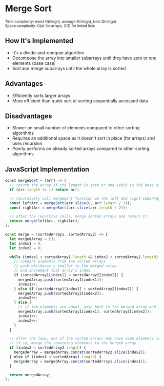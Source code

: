 # Merge Sort

<small>Time complexity: worst O(nlogn), average Θ(nlogn), best Ω(nlogn)</small><br/>
<small>Space complexity: O(n) for arrays, O(1) for linked lists</small>

## How It's Implemented

- It's a divide-and-conquer algorithm
- Decompose the array into smaller subarrays until they have zero or one elements (base case)
- Sort and merge subarrays until the whole array is sorted

## Advantages

- Efficiently sorts larger arrays
- More efficient than quick sort at sorting sequentially accessed data

## Disadvantages

- Slower on small number of elements compared to other sorting algorithms
- Requires an additional space as it doesn't sort in place (for arrays) and uses recursion
- Poorly performs on already sorted arrays compared to other sorting algorithms

## JavaScript Implementation

```javascript
const mergeSort = (arr) => {
  // return the array if its length is zero or one (this is the base case that should break the recursion)
  if (arr.length <= 1) return arr;

  // recursively call mergeSort function on the left and right subarrays
  const leftArr = mergeSort(arr.slice(0, arr.length / 2));
  const rightArr = mergeSort(arr.slice(arr.length / 2));

  // after the recursive calls, merge sorted arrays and return it
  return merge(leftArr, rightArr);
};

const merge = (sortedArray1, sortedArray2) => {
  let mergedArray = [];
  let index1 = 0;
  let index2 = 0;

  while (index1 < sortedArray1.length && index2 < sortedArray2.length) {
    // compare elements from two sorted arrays
    // push whichever's smaller to the merged array
    // and increment that array's index
    if (sortedArray1[index1] < sortedArray2[index2]) {
      mergedArray.push(sortedArray1[index1]);
      index1++;
    } else if (sortedArray1[index1] > sortedArray2[index2]) {
      mergedArray.push(sortedArray2[index2]);
      index2++;
    } else {
      // if two elements are equal, push both to the merged array and increment both indexes
      mergedArray.push(sortedArray1[index1], sortedArray2[index2]);
      index1++;
      index2++;
    }
  }

  // after the loop, one of the sorted arrays may have some elements left unmerged
  // if so, merge the remaining elements to the merged array
  if (index2 < sortedArray2.length) {
    mergedArray = mergedArray.concat(sortedArray2.slice(index2));
  } else if (index1 < sortedArray1.length) {
    mergedArray = mergedArray.concat(sortedArray1.slice(index1));
  }

  return mergedArray;
};
```
